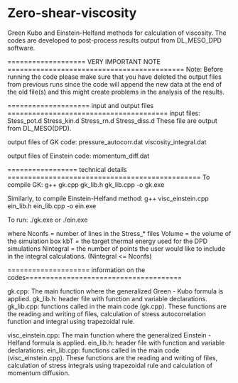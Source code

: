 # Zero-shear-viscosity
Green Kubo and Einstein-Helfand methods for calculation of viscosity.
The codes are developed to post-process results output from DL_MESO_DPD software. 

=================== VERY IMPORTANT NOTE ===========================================
Note: Before running the code please make sure that you have deleted the output files from previous runs since the code will append the new data at the end of the old file(s) and this might create problems in the analysis of the results. 

==================== input and output files =======================================
input files: Stess_pot.d
             Stress_kin.d
             Stress_rn.d
             Stress_diss.d
        These file are output from DL_MESO(DPD). 
        
output files of GK code: pressure_autocorr.dat
                         viscosity_integral.dat
                         
output files of Einstein code: momentum_diff.dat

================= technical details ===============================================
To compile GK:
              g++ gk.cpp gk_lib.h gk_lib.cpp -o gk.exe
              
Similarly, to compile Einstein-Helfand method:
              g++ visc_einstein.cpp ein_lib.h ein_lib.cpp -o ein.exe

To run: ./gk.exe <Nconfs> <Volume> <kbT> <Nintegral>
                or
 ./ein.exe <Nconfs> <Volume> <kbT> <Nintegral>
  
where Nconfs = number of lines in the Stress_* files
      Volume = the volume of the simulation box
      kbT = the target thermal energy used for the DPD simulations
      Nintegral = the number of points the user would like to include in the integral calculations. (Nintegral <= Nconfs)

==================== information on the codes======================================

gk.cpp: The main function where the generalized Green - Kubo formula is applied.
gk_lib.h: header file with function and variable declarations.
gk_lib.cpp: functions called in the main code (gk.cpp). These functions are the reading and writing of files, calculation of stress autocorrelation function and integral using trapezoidal rule. 

visc_einstein.cpp: The main function where the generalized Einstein - Helfand formula is applied.
ein_lib.h: header file with function and variable declarations.
ein_lib.cpp: functions called in the main code (visc_einstein.cpp). These functions are the reading and writing of files, calculation of stress integrals using trapezoidal rule and calculation of momentum diffusion.
